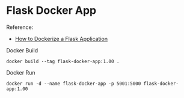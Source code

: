 # Flask Docker App

Reference:
 * [How to Dockerize a Flask Application](https://www.freecodecamp.org/news/how-to-dockerize-a-flask-app/)

Docker Build
```
docker build --tag flask-docker-app:1.00 .
````

Docker Run
```
docker run -d --name flask-docker-app -p 5001:5000 flask-docker-app:1.00
```